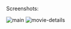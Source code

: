 Screenshots:

![main](https://github.com/user-attachments/assets/fb7be27f-191a-44ad-a5de-edc133f1b6eb)
![movie-details](https://github.com/user-attachments/assets/0a88936d-09c0-4492-83e9-addcb61d76f0)






